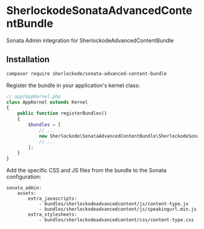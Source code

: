 SherlockodeSonataAdvancedContentBundle
======================================

Sonata Admin integration for SherlockodeAdvancedContentBundle

## Installation

```bash
composer require sherlockode/sonata-advanced-content-bundle
```

Register the bundle in your application's kernel class:

```php
// app/AppKernel.php
class AppKernel extends Kernel
{
    public function registerBundles()
    {
        $bundles = [
            // ...
            new Sherlockode\SonataAdvancedContentBundle\SherlockodeSonataAdvancedContentBundle(),
            // ...
        ];
    }
}
```

Add the specific CSS and JS files from the bundle to the Sonata configuration:
```
sonata_admin:
    assets:
        extra_javascripts:
            - bundles/sherlockodeadvancedcontent/js/content-type.js
            - bundles/sherlockodeadvancedcontent/js/speakingurl.min.js
        extra_stylesheets:
            - bundles/sherlockodeadvancedcontent/css/content-type.css
```

